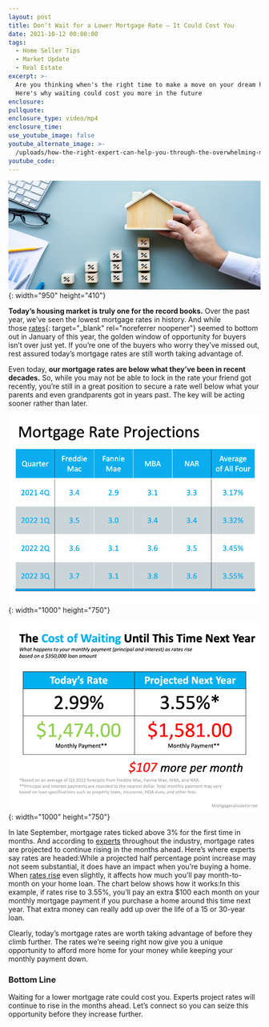 ```yaml
---
layout: post
title: Don’t Wait for a Lower Mortgage Rate – It Could Cost You
date: 2021-10-12 00:00:00
tags:
  - Home Seller Tips
  - Market Update
  - Real Estate
excerpt: >-
  Are you thinking when's the right time to make a move on your dream home?
  Here's why waiting could cost you more in the future
enclosure:
pullquote:
enclosure_type: video/mp4
enclosure_time:
use_youtube_image: false
youtube_alternate_image: >-
  /uploads/how-the-right-expert-can-help-you-through-the-overwhelming-market-27.png
youtube_code:
---
```

<!-- wp:cover {"url":"https://bt-wpstatic.freetls.fastly.net/wp-content/blogs.dir/7201/files/2021/10/20211012-KCM-Share.jpg","id":663} --><!-- wp:paragraph {"align":"center","placeholder":"Write title…","fontSize":"large"} -->

![](/uploads/20211012-kcm-share.jpg){: width="950" height="410"}

<!-- /wp:paragraph --><!-- /wp:cover --><!-- wp:paragraph -->

**Today’s housing market is truly one for the record books.** Over the past year, we’ve seen the lowest mortgage rates in history. And while those&nbsp;[rates](http://www.freddiemac.com/pmms/){: target="_blank" rel="noreferrer noopener"}&nbsp;seemed to bottom out in January of this year, the golden window of opportunity for buyers isn’t over just yet. If you’re one of the buyers who worry they’ve missed out, rest assured today’s mortgage rates are still worth taking advantage of.

<!-- /wp:paragraph --><!-- wp:paragraph -->

Even today,&nbsp;**our mortgage rates are below what they’ve been in recent decades.**&nbsp;So, while you may not be able to lock in the rate your friend got recently, you’re still in a great position to secure a rate well below what your parents and even grandparents got in years past. The key will be acting sooner rather than later.

<!-- /wp:paragraph --><!-- wp:image {"align":"center","id":99521,"linkDestination":"custom"} -->

![](/uploads/20211012-mem-eng-1.png){: width="1000" height="750"}

<!-- /wp:image --><!-- wp:image {"align":"center","id":99520,"linkDestination":"custom"} -->

![](/uploads/20211012-mem-eng-2.png){: width="1000" height="750"}

<!-- /wp:image --><!-- wp:paragraph -->

In late September, mortgage rates ticked above 3% for the first time in months. And according to&nbsp;[experts](https://www.buyandsellvero.com/blog/what-do-experts-say-about-todays-mortgage-rates/)&nbsp;throughout the industry, mortgage rates are projected to continue rising in the months ahead. Here’s where experts say rates are headed:While a projected half percentage point increase may not seem substantial, it does have an impact when you’re buying a home. When&nbsp;[rates rise](https://www.buyandsellvero.com/blog/two-reasons-why-waiting-a-year-to-buy-could-cost-you/)&nbsp;even slightly, it affects how much you’ll pay month-to-month on your home loan. The chart below shows how it works:In this example, if rates rise to 3.55%, you’ll pay an extra $100 each month on your monthly mortgage payment if you purchase a home around this time next year. That extra money can really add up over the life of a 15 or 30-year loan.

<!-- /wp:paragraph --><!-- wp:paragraph -->

Clearly, today’s mortgage rates are worth taking advantage of before they climb further. The rates we’re seeing right now give you a unique opportunity to afford more home for your money while keeping your monthly payment down.

<!-- /wp:paragraph --><!-- wp:heading {"level":3} -->

### **Bottom Line**

<!-- /wp:heading --><!-- wp:paragraph -->

Waiting for a lower mortgage rate could cost you. Experts project rates will continue to rise in the months ahead. Let’s connect so you can seize this opportunity before they increase further.

<!-- /wp:paragraph -->
